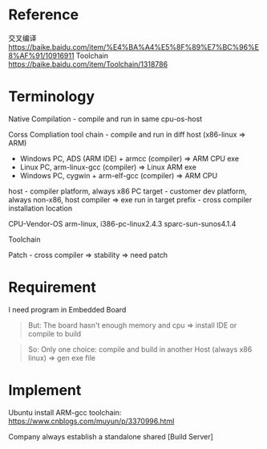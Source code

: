 # Reference
交叉编译  https://baike.baidu.com/item/%E4%BA%A4%E5%8F%89%E7%BC%96%E8%AF%91/10916911
Toolchain https://baike.baidu.com/item/Toolchain/1318786

# Terminology
Native Compilation - compile and run in same cpu-os-host

Corss Compliation tool chain - compile and run in diff host (x86-linux => ARM)
- Windows PC, ADS (ARM IDE) + armcc (compiler) => ARM CPU exe
- Linux PC, arm-linux-gcc (compiler) => Linux ARM exe
- Windows PC, cygwin + arm-elf-gcc (compiler) => ARM CPU

host - compiler platform, always x86 PC
target - customer dev platform, always non-x86, host compiler => exe run in target
prefix - cross compiler installation location

CPU-Vendor-OS
arm-linux, i386-pc-linux2.4.3
sparc-sun-sunos4.1.4

Toolchain

Patch - cross compiler => stability => need patch

# Requirement
I need program in Embedded Board

> But:
The board hasn't enough memory and cpu => install IDE or compile to build

> So:
Only one choice: compile and build in another Host (always x86 linux) => gen exe file

# Implement
Ubuntu install ARM-gcc toolchain: https://www.cnblogs.com/muyun/p/3370996.html

Company always establish a standalone shared [Build Server]
